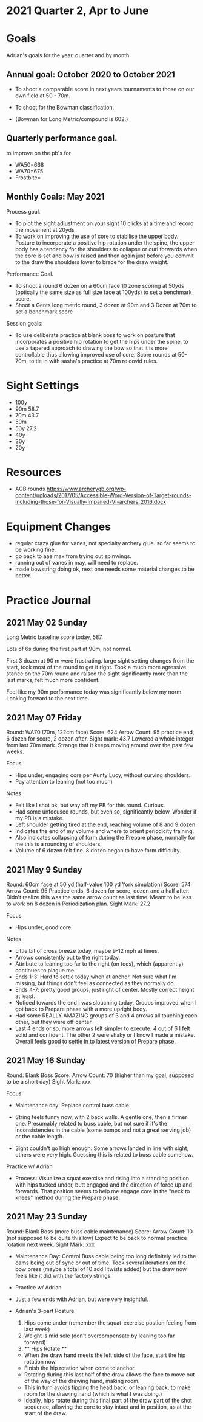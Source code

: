 # 2021 Quarter 2, Apr to June


# Goals

Adrian's goals for the year, quarter and by month.

## Annual goal: October 2020 to October 2021

  * To shoot a comparable score in next years tournaments to those on our own field at 50 - 70m.
  * To shoot for the Bowman classification.

  * (Bowman for Long Metric/compound is 602.)

## Quarterly performance goal.

to improve on the pb's for

  * WA50=668
  * WA70=675
  * Frostbite=


## Monthly Goals: May 2021

Process goal.

  * To plot the sight adjustment on your sight 10 clicks at a time and record the movement at 20yds
  * To work on improving the use of core to stabilise the upper body. Posture to incorporate a positive hip rotation under the spine, the upper body has a tendency for the shoulders to collapse or curl forwards when the core is set and bow is raised and then again just before you commit to the draw the shoulders lower to brace for the draw weight.



Performance Goal.

  * To shoot a round 6 dozen on a 60cm face 10 zone scoring at 50yds (optically the same size as full size face at 100yds) to set a benchmark score.
  * Shoot a Gents long metric round, 3 dozen at 90m and 3 Dozen at 70m to set a benchmark score



Session goals:

  * To use deliberate practice at blank boss to work on posture that incorporates a positive hip rotation to get the hips under the spine, to use a tapered approach to drawing the bow so that it is more controllable thus allowing improved use of core. Score rounds at 50-70m, to tie in with sasha's practice at 70m re covid rules.



# Sight Settings

  * 100y 
  * 90m 58.7
  * 70m 43.7
  * 50m
  * 50y 27.2
  * 40y
  * 30y
  * 20y

# Resources

  * AGB rounds https://www.archerygb.org/wp-content/uploads/2017/05/Accessible-Word-Version-of-Target-rounds-including-those-for-Visually-Impaired-VI-archers_2016.docx


# Equipment Changes


  * regular crazy glue for vanes, not specialty archery glue. so far seems to be working fine.
  * go back to aae max from trying out spinwings.
  * running out of vanes in may, will need to replace.
  * made bowstring doing ok, next one needs some material changes to be better.


# Practice Journal


## 2021 May 02 Sunday

Long Metric baseline score today, 587.

Lots of 6s during the first part at 90m, not normal.

First 3 dozen at 90 m were frustrating. large sight setting changes from the start, took most of the round to get it right. Took a much more agressive stance on the 70m round and raised the sight significantly more than the last marks, felt much more confident.

Feel like my 90m performance today was significantly below my norm. Looking forward to the next time.

## 2021 May 07 Friday

Round: WA70 (70m, 122cm face)
Score: 624
Arrow Count: 95
  practice end, 6 dozen for score, 2 dozen after.
Sight mark: 43.7
  Lowered a whole integer from last 70m mark. Strange that it keeps moving around over the past few weeks.

Focus

  * Hips under, engaging core per Aunty Lucy, without curving shoulders.
  * Pay attention to leaning (not too much)

Notes

  * Felt like I shot ok, but way off my PB for this round. Curious.
  * Had some unfocused rounds, but even so, significantly below. Wonder if my PB is a mistake.
  * Left shoulder getting tired at the end, reaching volume of 8 and 9 dozen.
  * Indicates the end of my volume and where to orient periodicity training.
  * Also indicates collapsing of form during the Prepare phase, normally for me this is a rounding of shoulders.
  * Volume of 6 dozen felt fine. 8 dozen began to have form difficulty.

## 2021 May 9 Sunday

Round: 60cm face at 50 yd (half-value 100 yd York simulation)
Score: 574
Arrow Count: 95
  Practice ends, 6 dozen for score, dozen and a half after.
  Didn't realize this was the same arrow count as last time. Meant to be less to work on 8 dozen in Periodization plan.
Sight Mark: 27.2

Focus

  * Hips under, good core.

Notes

  * Little bit of cross breeze today, maybe 9-12 mph at times.
  * Arrows consistently out to the right today.
  * Attribute to leaning too far to the right (on toes), which (apparently) continues to plague me.
  * Ends 1-3: Hard to settle today when at anchor. Not sure what I'm missing, but things don't feel as connected as they normally do.
  * Ends 4-7: pretty good groups, just right of center. Mostly correct height at least.
  * Noticed towards the end I was slouching today. Groups improved when I got back to Prepare phase with a more upright body.
  * Had some REALLY AMAZING groups of 3 and 4 arrows all touching each other, but they were off center.
  * Last 4 ends or so, more arrows felt simpler to execute. 4 out of 6 I felt solid and confident. The other 2 were shaky or I know I made a mistake. Overall feels good to settle in to latest version of Prepare phase.

## 2021 May 16 Sunday

Round: Blank Boss
Score: 
Arrow Count: 70 (higher than my goal, supposed to be a short day)
Sight Mark: xxx

Focus

  * Maintenance day: Replace control buss cable.

  * String feels funny now, with 2 back walls. A gentle one, then
  a firmer one. Presumably related to buss cable, but not sure if it's
  the inconsistencies in the cable (some bumps and not a great serving job)
  or the cable length.
  * Sight couldn't go high enough. Some arrows landed in line with sight,
  others were very high. Guessing this is related to buss cable somehow.

Practice w/ Adrian

  * Process: Visualize a squat exercise and rising into a standing position
  with hips tucked under, butt engaged and the direction of force up and
  forwards. That position seems to help me engage core in the "neck to knees" method during the Prepare phase.

## 2021 May 23 Sunday

  Round: Blank Boss (more buss cable maintenance)
  Score: 
  Arrow Count: 10 (not supposed to be quite this low)
    Expect to be back to normal practice rotation next week.
  Sight Mark: xxx

  * Maintenance Day: Control Buss cable being too long definitely led
  to the cams being out of sync or out of time. Took several iterations
  on the bow press (maybe a total of 10 add'l twists added) but the
  draw now feels like it did with the factory strings.

  * Practice w/ Adrian
  * Just a few ends with Adrian, but were very insightful.
  * Adrian's 3-part Posture
    1. Hips come under (remember the squat-exercise postion feeling from last week)
    2. Weight is mid sole (don't overcompensate by leaning too far forward)
    3. ** Hips Rotate **
      * When the draw hand meets the left side of the face, start the hip rotation now.
      * Finish the hip rotation when come to anchor.
      * Rotating during this last half of the draw allows the face to move out of the way of the drawing hand, making room.
      * This in turn avoids tipping the head back, or leaning back, to make room for the drawing hand (which is what I was doing.)
      * Ideally, hips rotate during this final part of the draw part of the shot sequence, allowing the core to stay intact and in position, as at the start of the draw.
